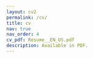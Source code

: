 ```yaml
---
layout: cv2
permalink: /cv/
title: cv
nav: true
nav_order: 4
cv_pdf: Resume__EN_US.pdf
description: Available in PDF.
---
```

